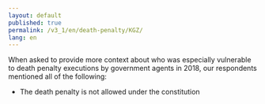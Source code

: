 ```yaml
---
layout: default
published: true
permalink: /v3_1/en/death-penalty/KGZ/
lang: en
---
```


When asked to provide more context about who was especially vulnerable to death penalty executions by government agents in 2018, our respondents mentioned all of the following:
-	The death penalty is not allowed under the constitution 

